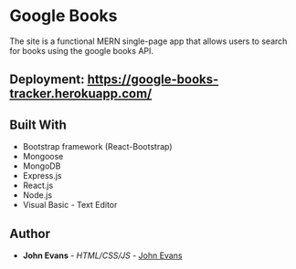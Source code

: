 # Google Books

The site is a functional MERN single-page app that allows users to search for books using the google books API.  

## Deployment: https://google-books-tracker.herokuapp.com/
 
## Built With
* Bootstrap framework (React-Bootstrap)
* Mongoose
* MongoDB
* Express.js
* React.js
* Node.js
* Visual Basic - Text Editor
 
## Author
* **John Evans** - *HTML/CSS/JS* - [John Evans](https://github.com/evanjo03)
